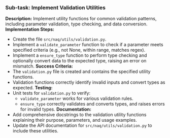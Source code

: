 ### Sub-task: Implement Validation Utilities
**Description:** Implement utility functions for common validation patterns, including parameter validation, type checking, and data conversion.
**Implementation Steps:**
- Create the file `src/naq/utils/validation.py`.
- Implement a `validate_parameter` function to check if a parameter meets specified criteria (e.g., not None, within range, matches regex).
- Implement a `ensure_type` function to perform type checking and optionally convert data to the expected type, raising an error on mismatch.
**Success Criteria:**
- The `validation.py` file is created and contains the specified utility functions.
- Validation functions correctly identify invalid inputs and convert types as expected.
**Testing:**
- Unit tests for `validation.py` to verify:
    - `validate_parameter` works for various validation rules.
    - `ensure_type` correctly validates and converts types, and raises errors for invalid types.
**Documentation:**
- Add comprehensive docstrings to the validation utility functions explaining their purpose, parameters, and usage examples.
- Update the API documentation for `src/naq/utils/validation.py` to include these utilities.
